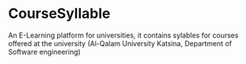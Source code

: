 # CourseSyllable
An E-Learning platform for universities, it contains sylables for courses offered at the university
(Al-Qalam University Katsina, Department of Software engineering)
